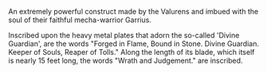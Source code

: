 An extremely powerful construct made by the Valurens and imbued with the soul of their faithful mecha-warrior Garrius.

Inscribed upon the heavy metal plates that adorn the so-called 'Divine Guardian', are the words "Forged in Flame, Bound in Stone. Divine Guardian. Keeper of Souls, Reaper of Tolls." Along the length of its blade, which itself is nearly 15 feet long, the words "Wrath and Judgement." are inscribed.